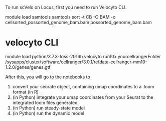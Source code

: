To run scVelo on Locus, first you need to run Velocyto CLI.


module load samtools
samtools sort -t CB -O BAM -o cellsorted_possorted_genome_bam.bam possorted_genome_bam.bam
 
# velocyto CLI
module load python/3.7.3-foss-2016b
velocyto run10x yourcellrangerFolder /sysapps/cluster/software/cellranger/3.0.1/refdata-cellranger-mm10-1.2.0/genes/genes.gtf


After this, you will go to the notebooks to 
1. convert your seurate object, containing umap coordinates to a .loom format.(in R)
2. (in Python) integrate your umap coordinates from your Seurat to the integrated loom files generated.
3. (in Python) run steady-state model
4. (in Python) run the dynamic model
